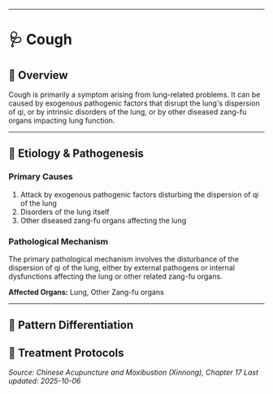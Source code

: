 ------

# 🩺 Cough

## 📖 Overview

Cough is primarily a symptom arising from lung-related problems. It can be caused by exogenous pathogenic factors that disrupt the lung's dispersion of qi, or by intrinsic disorders of the lung, or by other diseased zang-fu organs impacting lung function.

---

## 🧬 Etiology & Pathogenesis

### Primary Causes
1. Attack by exogenous pathogenic factors disturbing the dispersion of qi of the lung
2. Disorders of the lung itself
3. Other diseased zang-fu organs affecting the lung

### Pathological Mechanism
The primary pathological mechanism involves the disturbance of the dispersion of qi of the lung, either by external pathogens or internal dysfunctions affecting the lung or other related zang-fu organs.

**Affected Organs:** Lung, Other Zang-fu organs

---

## 🔬 Pattern Differentiation

## 💉 Treatment Protocols


*Source: Chinese Acupuncture and Moxibustion (Xinnong), Chapter 17*
*Last updated: 2025-10-06*
